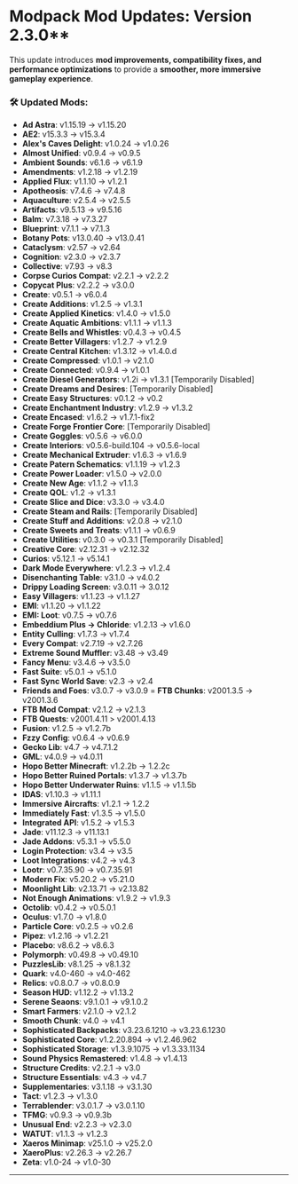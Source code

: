 # **Modpack Mod Updates**: Version 2.3.0** 

This update introduces **mod improvements, compatibility fixes, and performance optimizations** to provide a **smoother, more immersive gameplay experience**.  
### 🛠 **Updated Mods:**  
- **Ad Astra**: v1.15.19 → v1.15.20
- **AE2**: v15.3.3 → v15.3.4  
- **Alex's Caves Delight**: v1.0.24 → v1.0.26
- **Almost Unified**: v0.9.4 → v0.9.5
- **Ambient Sounds**: v6.1.6 → v6.1.9   
- **Amendments**: v1.2.18 → v1.2.19
- **Applied Flux**: v1.1.10 → v1.2.1
- **Apotheosis**: v7.4.6 → v7.4.8
- **Aquaculture**: v2.5.4 → v2.5.5
- **Artifacts**: v9.5.13 → v9.5.16
- **Balm**: v7.3.18 → v7.3.27  
- **Blueprint**: v7.1.1 → v7.1.3
- **Botany Pots**: v13.0.40 → v13.0.41  
- **Cataclysm**: v2.57 → v2.64  
- **Cognition**: v2.3.0 → v2.3.7  
- **Collective**: v7.93 → v8.3
- **Corpse Curios Compat**: v2.2.1 → v2.2.2  
- **Copycat Plus**: v2.2.2 → v3.0.0
- **Create**: v0.5.1 → v6.0.4  
- **Create Additions**: v1.2.5 → v1.3.1  
- **Create Applied Kinetics**: v1.4.0 → v1.5.0  
- **Create Aquatic Ambitions**: v1.1.1 → v1.1.3  
- **Create Bells and Whistles**: v0.4.3 → v0.4.5  
- **Create Better Villagers**: v1.2.7 → v1.2.9  
- **Create Central Kitchen**: v1.3.12 → v1.4.0.d  
- **Create Compressed**: v1.0.1 → v2.1.0  
- **Create Connected**: v0.9.4 → v1.0.1
- **Create Diesel Generators**: v1.2i → v1.3.1 [Temporarily Disabled]
- **Create Dreams and Desires**: [Temporarily Disabled]    
- **Create Easy Structures**: v0.1.2 → v0.2  
- **Create Enchantment Industry**: v1.2.9 → v1.3.2  
- **Create Encased**: v1.6.2 → v1.7.1-fix2
- **Create Forge Frontier Core**: [Temporarily Disabled]    
- **Create Goggles**: v0.5.6 → v6.0.0  
- **Create Interiors**: v0.5.6-build.104 → v0.5.6-local  
- **Create Mechanical Extruder**: v1.6.3 → v1.6.9
- **Create Patern Schematics**: v1.1.19 → v1.2.3   
- **Create Power Loader**: v1.5.0 → v2.0.0  
- **Create New Age**: v1.1.2 → v1.1.3  
- **Create QOL**: v1.2 → v1.3.1  
- **Create Slice and Dice**: v3.3.0 → v3.4.0  
- **Create Steam and Rails**: [Temporarily Disabled]   
- **Create Stuff and Additions**: v2.0.8 → v2.1.0
- **Create Sweets and Treats**: v1.1.1 → v0.6.9   
- **Create Utilities**: v0.3.0 → v0.3.1 [Temporarily Disabled]
- **Creative Core**: v2.12.31 → v2.12.32 
- **Curios**: v5.12.1 → v5.14.1
- **Dark Mode Everywhere**: v1.2.3 → v1.2.4 
- **Disenchanting Table**: v3.1.0 → v4.0.2
- **Drippy Loading Screen**: v3.0.11 → 3.0.12
- **Easy Villagers**: v1.1.23 → v1.1.27
- **EMI**: v1.1.20 → v1.1.22
- **EMI: Loot**: v0.7.5 → v0.7.6
- **Embeddium Plus → Chloride**: v1.2.13 → v1.6.0
- **Entity Culling**: v1.7.3 → v1.7.4  
- **Every Compat**: v2.7.19 → v2.7.26  
- **Extreme Sound Muffler**: v3.48 → v3.49
- **Fancy Menu**: v3.4.6 → v3.5.0
- **Fast Suite**: v5.0.1 → v5.1.0
- **Fast Sync World Save**: v2.3 → v2.4 
- **Friends and Foes**: v3.0.7 → v3.0.9
= **FTB Chunks**: v2001.3.5 → v2001.3.6
- **FTB Mod Compat**: v2.1.2 → v2.1.3
- **FTB Quests**: v2001.4.11 > v2001.4.13
- **Fusion**: v1.2.5 → v1.2.7b  
- **Fzzy Config**: v0.6.4 → v0.6.9
- **Gecko Lib**: v4.7 → v4.7.1.2
- **GML**: v4.0.9 → v4.0.11
- **Hopo Better Minecraft**: v1.2.2b → 1.2.2c
- **Hopo Better Ruined Portals**: v1.3.7 → v1.3.7b
- **Hopo Better Underwater Ruins**: v1.1.5 → v1.1.5b
- **IDAS**: v1.10.3 → v1.11.1
- **Immersive Aircrafts**: v1.2.1 → 1.2.2  
- **Immediately Fast**: v1.3.5 → v1.5.0
- **Integrated API**: v1.5.2 → v1.5.3  
- **Jade**: v11.12.3 → v11.13.1  
- **Jade Addons**: v5.3.1 → v5.5.0  
- **Login Protection**: v3.4 → v3.5
- **Loot Integrations**: v4.2 → v4.3
- **Lootr**: v0.7.35.90 → v0.7.35.91
- **Modern Fix**: v5.20.2 → v5.21.0  
- **Moonlight Lib**: v2.13.71 → v2.13.82
- **Not Enough Animations**: v1.9.2 → v1.9.3
- **Octolib**: v0.4.2 → v0.5.0.1
- **Oculus**: v1.7.0 → v1.8.0
- **Particle Core**: v0.2.5 → v0.2.6 
- **Pipez**: v1.2.16 → v1.2.21
- **Placebo**: v8.6.2 → v8.6.3
- **Polymorph**: v0.49.8 → v0.49.10  
- **PuzzlesLib**: v8.1.25 → v8.1.32
- **Quark**: v4.0-460 → v4.0-462
- **Relics**: v0.8.0.7 → v0.8.0.9  
- **Season HUD**: v1.12.2 → v1.13.2
- **Serene Seaons**: v9.1.0.1 → v9.1.0.2
- **Smart Farmers**: v2.1.0 → v2.1.2  
- **Smooth Chunk**: v4.0 → v4.1
- **Sophisticated Backpacks**: v3.23.6.1210 → v3.23.6.1230  
- **Sophisticated Core**: v1.2.20.894 → v1.2.46.962
- **Sophisticated Storage**: v1.3.9.1075 → v1.3.33.1134
- **Sound Physics Remastered**: v1.4.8 → v1.4.13  
- **Structure Credits**: v2.2.1 → v3.0 
- **Structure Essentials**: v4.3 → v4.7  
- **Supplementaries**: v3.1.18 → v3.1.30
- **Tact**: v1.2.3 → v1.3.0  
- **Terrablender**: v3.0.1.7 → v3.0.1.10 
- **TFMG**: v0.9.3 → v0.9.3b
- **Unusual End**: v2.2.3 → v2.3.0   
- **WATUT**: v1.1.3 → v1.2.3
- **Xaeros Minimap**: v25.1.0 → v25.2.0  
- **XaeroPlus**: v2.26.3 → v2.26.7
- **Zeta**: v1.0-24 → v1.0-30  
---